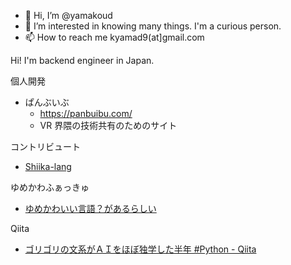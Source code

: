 - 👋 Hi, I’m @yamakoud
- 👀 I’m interested in knowing many things. I'm a curious person.
- 📫 How to reach me kyamad9(at]gmail.com

Hi!
I'm backend engineer in Japan.

個人開発
- ぱんぶいぶ
  - https://panbuibu.com/
  - VR 界隈の技術共有のためのサイト

コントリビュート
- [Shiika-lang](https://github.com/shiika-lang/shiika)

ゆめかわふぁっきゅ
- [ゆめかわいい言語？があるらしい](https://qiita.com/kyamad/items/a3c50e1eeb3e5c2f4145)

Qiita
- [ゴリゴリの文系がＡＩをほぼ独学した半年 #Python - Qiita](https://qiita.com/kyamad/items/f9988fe89c7665e933b4)
